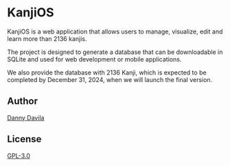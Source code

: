 # KanjiOS

KanjiOS is a web application that allows users to manage, visualize, edit and learn more than 2136 kanjis.

The project is designed to generate a database that can be downloadable in SQLite and used for web development or mobile applications.

We also provide the database with 2136 Kanji, which is expected to be completed by December 31, 2024, when we will launch the final version.

## Author

[Danny Davila](https://github.com/daikiejp)

## License

[GPL-3.0](https://github.com/daikiejp/kanjios/blob/master/LICENSE)
